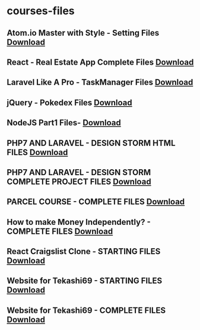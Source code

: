 # courses-files
## Atom.io Master with Style - Setting Files [Download](https://github.com/codingphasedotcom/atom-settings)

## React - Real Estate App Complete Files [Download](https://github.com/codingphasedotcom/courses-files/blob/master/react-real-estate.zip)


## Laravel Like A Pro - TaskManager Files [Download](https://github.com/codingphasedotcom/courses-files/blob/master/todo-app-html.zip)


## jQuery - Pokedex Files [Download](https://github.com/codingphasedotcom/courses-files/blob/master/jquery-Pokedex.zip)

## NodeJS Part1 Files- [Download](https://github.com/codingphasedotcom/courses-files/blob/master/nodejs%20part%201.zip)


## PHP7 AND LARAVEL - DESIGN STORM HTML FILES [Download](https://github.com/codingphasedotcom/courses-files/blob/master/Laravel-HTMLFILES.zip)
## PHP7 AND LARAVEL - DESIGN STORM COMPLETE PROJECT FILES [Download](https://github.com/codingphasedotcom/courses-files/blob/master/designstorm.zip)


## PARCEL COURSE - COMPLETE FILES [Download](https://github.com/codingphasedotcom/courses-files/blob/master/parcel-intro.zip)


## How to make Money Independently? - COMPLETE FILES [Download](https://github.com/codingphasedotcom/courses-files/blob/master/crypto-profits.zip)


## React Craigslist Clone - STARTING FILES [Download](https://github.com/codingphasedotcom/courses-files/blob/master/craigslist.zip)

## Website for Tekashi69 - STARTING FILES [Download](https://github.com/codingphasedotcom/courses-files/blob/master/69files.zip)

## Website for Tekashi69 - COMPLETE FILES [Download](https://github.com/codingphasedotcom/courses-files/blob/master/tekashi69-completefiles.zip)
